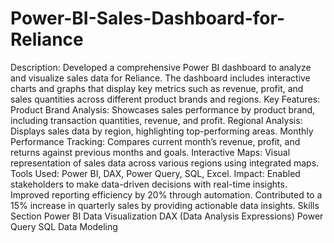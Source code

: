 # Power-BI-Sales-Dashboard-for-Reliance

Description: Developed a comprehensive Power BI dashboard to analyze and visualize sales data for Reliance. The dashboard includes interactive charts and graphs that display key metrics such as revenue, profit, and sales quantities across different product brands and regions.
Key Features:
Product Brand Analysis: Showcases sales performance by product brand, including transaction quantities, revenue, and profit.
Regional Analysis: Displays sales data by region, highlighting top-performing areas.
Monthly Performance Tracking: Compares current month’s revenue, profit, and returns against previous months and goals.
Interactive Maps: Visual representation of sales data across various regions using integrated maps.
Tools Used: Power BI, DAX, Power Query, SQL, Excel.
Impact:
Enabled stakeholders to make data-driven decisions with real-time insights.
Improved reporting efficiency by 20% through automation.
Contributed to a 15% increase in quarterly sales by providing actionable data insights.
Skills Section
Power BI
Data Visualization
DAX (Data Analysis Expressions)
Power Query
SQL
Data Modeling
